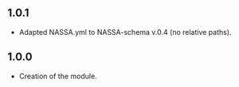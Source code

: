 ## 1.0.1
- Adapted NASSA.yml to NASSA-schema v.0.4 (no relative paths).
## 1.0.0
- Creation of the module.
